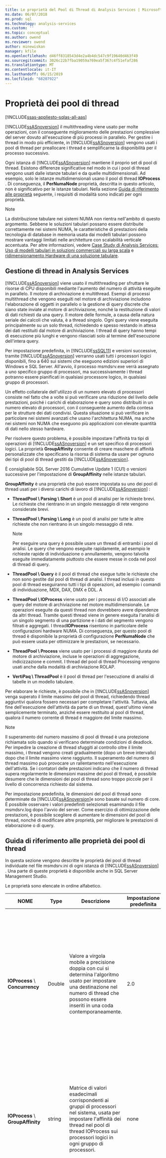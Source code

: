 ```yaml
---
title: Le proprietà del Pool di Thread di Analysis Services | Microsoft Docs
ms.date: 06/07/2018
ms.prod: sql
ms.technology: analysis-services
ms.custom: ''
ms.topic: conceptual
ms.author: owend
ms.reviewer: owend
author: minewiskan
manager: kfile
ms.openlocfilehash: d46ff8318543d4e2a4b4dc547c9f19640d463f49
ms.sourcegitcommit: 3026c22b7fba19059a769ea5f367c4f51efaf286
ms.translationtype: MT
ms.contentlocale: it-IT
ms.lasthandoff: 06/15/2019
ms.locfileid: "68207922"
---
```

# <a name="thread-pool-properties"></a>Proprietà dei pool di thread
[!INCLUDE[ssas-appliesto-sqlas-all-aas](../../includes/ssas-appliesto-sqlas-all-aas.md)]

  [!INCLUDE[ssASnoversion](../../includes/ssasnoversion-md.md)] il multithreading viene usato per molte operazioni, con il conseguente miglioramento delle prestazioni complessive del server dovuto all'esecuzione di più processi in parallelo. Per gestire i thread in modo più efficiente, in [!INCLUDE[ssASnoversion](../../includes/ssasnoversion-md.md)] vengono usati i pool di thread per preallocare i thread e semplificarne la disponibilità per il processo successivo.  
  
 Ogni istanza di [!INCLUDE[ssASnoversion](../../includes/ssasnoversion-md.md)] mantiene il proprio set di pool di thread. Esistono differenze significative nel modo in cui i pool di thread vengono usati dalle istanze tabulari e da quelle multidimensionali. Ad esempio, solo le istanze multidimensionali usano il pool di thread **IOProcess** . Di conseguenza, il **PerNumaNode** proprietà, descritta in questo articolo, non è significativo per le istanze tabulari. Nella sezione [Guida di riferimento alle proprietà](#bkmk_propref) seguente, i requisiti di modalità sono indicati per ogni proprietà.
  
> [!NOTE]  
>  La distribuzione tabulare nei sistemi NUMA non rientra nell'ambito di questo argomento. Sebbene le soluzioni tabulari possano essere distribuite correttamente nei sistemi NUMA, le caratteristiche di prestazioni della tecnologia di database in memoria usata dai modelli tabulari possono mostrare vantaggi limitati nelle architetture con scalabilità verticale accentuata. Per altre informazioni, vedere [Case Study di Analysis Services: Uso di modelli tabulari in soluzioni commerciali su larga scala](http://msdn.microsoft.com/library/dn751533.aspx) e [ridimensionamento Hardware di una soluzione tabulare](http://go.microsoft.com/fwlink/?LinkId=330359).  
  
##  <a name="bkmk_threadarch"></a> Gestione di thread in Analysis Services  
 [!INCLUDE[ssASnoversion](../../includes/ssasnoversion-md.md)] viene usato il multithreading per sfruttare le risorse di CPU disponibili mediante l'aumento del numero di attività eseguite in parallelo. Il motore di archiviazione è multithread. Esempi di processi multithread che vengono eseguiti nel motore di archiviazione includono l'elaborazione di oggetti in parallelo o la gestione di query discrete che siano state inviate al motore di archiviazione, nonché la restituzione di valori di dati richiesti da una query. Il motore delle formule, a causa della natura seriale dei calcoli che valuta, è a thread singolo. Ogni query viene eseguita principalmente su un solo thread, richiedendo e spesso restando in attesa dei dati restituiti dal motore di archiviazione. I thread di query hanno tempi di esecuzione più lunghi e vengono rilasciati solo al termine dell'esecuzione dell'intera query.  
  
 Per impostazione predefinita, in [!INCLUDE[ssSQL11](../../includes/sssql11-md.md)] e versioni successive, tramite [!INCLUDE[ssASnoversion](../../includes/ssasnoversion-md.md)] verranno usati tutti i processori logici disponibili, fino a 640 sui sistemi che eseguono edizioni superiori di Windows e SQL Server. All'avvio, il processo msmdsrv.exe verrà assegnato a uno specifico gruppo di processori, ma successivamente i thread potranno essere pianificati in qualsiasi processore logico, in qualsiasi gruppo di processori.  
  
 Un effetto collaterale dell'utilizzo di un numero elevato di processori consiste nel fatto che a volte si può verificare una riduzione del livello delle prestazioni, poiché i carichi di elaborazione e query sono distribuiti in un numero elevato di processori, con il conseguente aumento della contesa per le strutture dei dati condivisi. Questa situazione si può verificare in particolare nei sistemi avanzati che usano l'architettura NUMA, ma anche nei sistemi non NUMA che eseguono più applicazioni con elevate quantità di dati nello stesso hardware.  
  
 Per risolvere questo problema, è possibile impostare l'affinità tra tipi di operazioni di [!INCLUDE[ssASnoversion](../../includes/ssasnoversion-md.md)] e un set specifico di processori logici. La proprietà **GroupAffinity** consente di creare maschere di affinità personalizzate che specificano la risorsa di sistema da usare per ognuno dei tipi di pool di thread gestiti da [!INCLUDE[ssASnoversion](../../includes/ssasnoversion-md.md)].
 
È consigliabile SQL Server 2016 Cumulative Update 1 (CU1) o versioni successive per l'impostazione di **GroupAffinity** nelle istanze tabulari. 
  
 **GroupAffinity** è una proprietà che può essere impostata su uno dei pool di thread usati per i diversi carichi di lavoro di [!INCLUDE[ssASnoversion](../../includes/ssasnoversion-md.md)] :  
  
-   **ThreadPool \ Parsing \ Short**  è un pool di analisi per le richieste brevi. Le richieste che rientrano in un singolo messaggio di rete vengono considerate brevi. 
  
-   **ThreadPool \ Parsing \ Long**  è un pool di analisi per tutte le altre richieste che non rientrano in un singolo messaggio di rete. 
  
    > [!NOTE]  
    >  Per eseguire una query è possibile usare un thread di entrambi i pool di analisi. Le query che vengono eseguite rapidamente, ad esempio le richieste rapide di individuazione o annullamento, vengono talvolta eseguite immediatamente piuttosto che essere messe in coda nel pool di thread di query. 
  
-   **ThreadPool \ Query** è il pool di thread che esegue tutte le richieste che non sono gestite dal pool di thread di analisi. I thread inclusi in questo pool di thread eseguiranno tutti i tipi di operazioni, ad esempio i comandi di individuazione, MDX, DAX, DMX e DDL. A
  
-   **ThreadPool \ IOProcess** viene usato per i processi di I/O associati alle query del motore di archiviazione nel motore multidimensionale. Le operazioni eseguite da questi thread non dovrebbero avere dipendenze da altri thread. Tramite questi thread viene in genere eseguita l'analisi di un singolo segmento di una partizione e i dati del segmento vengono filtrati e aggregati. I thread**IOProcess** risentono in particolare delle configurazioni hardware NUMA. Di conseguenza, per questo pool di thread è disponibile la proprietà di configurazione **PerNumaNode** che può essere usata per ottimizzare le prestazioni, se necessario. 
  
-   **ThreadPool \ Process** viene usato per i processi di maggiore durata del motore di archiviazione, incluse le operazioni di aggregazione, indicizzazione e commit. I thread del pool di thread Processing vengono usati anche dalla modalità di archiviazione ROLAP.  

- **VertiPaq \ ThreadPool** è il pool di thread per l'esecuzione di analisi di tabelle in un modello tabulare.
  
 Per elaborare le richieste, è possibile che in [!INCLUDE[ssASnoversion](../../includes/ssasnoversion-md.md)] venga superato il limite massimo del pool di thread, richiedendo thread aggiuntivi qualora fossero necessari per completare l'attività. Tuttavia, alla fine dell'esecuzione dell'attività da parte di un thread, quest'ultimo viene semplicemente terminato, anziché essere restituito al pool di thread, qualora il numero corrente di thread è maggiore del limite massimo.  
  
> [!NOTE]  
>  Il superamento del numero massimo di pool di thread è una protezione richiamata solo quando si verificano determinate condizioni di deadlock. Per impedire la creazione di thread sfuggiti al controllo oltre il limite massimo, i thread vengono creati gradualmente (dopo un breve intervallo) dopo che il limite massimo viene raggiunto. Il superamento del numero di thread massimo può provocare un rallentamento nell'esecuzione dell'attività. Se i contatori delle prestazioni indicano che il numero di thread supera regolarmente le dimensioni massime del pool di thread, è possibile desumere che le dimensioni dei pool di thread sono troppo piccole per il livello di concorrenza richiesto dal sistema.  
  
 Per impostazione predefinita, le dimensioni del pool di thread sono determinate da [!INCLUDE[ssASnoversion](../../includes/ssasnoversion-md.md)]e sono basate sul numero di core. È possibile osservare i valori predefiniti selezionati esaminando il file msmdsrv.log dopo l'avvio del server. Come esercizio di ottimizzazione delle prestazioni, è possibile scegliere di aumentare le dimensioni del pool di thread, nonché di modificare altre proprietà, per migliorare le prestazioni di elaborazione o di query.  
  
##  <a name="bkmk_propref"></a> Guida di riferimento alle proprietà dei pool di thread  
 In questa sezione vengono descritte le proprietà dei pool di thread individuate nel file msmdsrv.ini di ogni istanza di [!INCLUDE[ssASnoversion](../../includes/ssasnoversion-md.md)] . Una parte di queste proprietà è disponibile anche in SQL Server Management Studio.  
  
 Le proprietà sono elencate in ordine alfabetico.  
  
|NOME|Type|Descrizione|Impostazione predefinita|Informazioni aggiuntive|  
|----------|----------|-----------------|-------------|--------------|  
|**IOProcess** \ **Concurrency**|Double|Valore a virgola mobile a precisione doppia con cui si determina l'algoritmo usato per impostare una destinazione nel numero di thread che possono essere inseriti in una coda contemporaneamente.|2.0|Proprietà avanzata che deve essere modificata solo sotto la supervisione del servizio di supporto tecnico [!INCLUDE[msCoName](../../includes/msconame-md.md)] .<br /><br /> La proprietà Concurrency viene usata per inizializzare i pool di thread che vengono implementati usando le porte di completamento I/O di Windows. Per altre informazioni, vedere [Porte di completamento I/O](http://msdn.microsoft.com/library/windows/desktop/aa365198\(v=vs.85\).aspx) .<br /><br /> Questa proprietà si applica solo ai modelli multidimensionali.|  
|**IOProcess** \ **GroupAffinity**|string|Matrice di valori esadecimali corrispondenti ai gruppi di processori nel sistema, usata per impostare l'affinità dei thread nel pool di thread IOProcess sui processori logici in ogni gruppo di processori.|none|È possibile usare questa proprietà per creare affinità personalizzate. La proprietà è vuota per impostazione predefinita.<br /><br /> Per altre informazioni, vedere [Impostare GroupAffinity per creare affinità fra thread e processori in un gruppo di processori](#bkmk_groupaffinity) .<br /><br /> Questa proprietà si applica solo ai modelli multidimensionali.|  
|**IOProcess** \ **MaxThreads**|int|Intero con segno a 32 bit che definisce il numero massimo di thread da includere nel pool di thread.|0|0 indica che le impostazioni predefinite vengono determinate dal server. Per impostazione predefinita, tramite il server questo valore viene impostato sul valore più elevato tra 64 e un valore pari a 10 volte il numero di processori logici. Ad esempio, in un sistema con 4 core con Hyper-Threading, il numero massimo di thread per il pool di thread è 80.<br /><br /> Se si imposta su un valore negativo, il valore in questione viene moltiplicato dal server per il numero di processori logici. Ad esempio, se è impostato su -10 in un server con 32 processori logici, il massimo è 320 thread.<br /><br /> Il valore massimo è soggetto ai processori disponibili per tutte le maschere di affinità personalizzate definite in precedenza. Ad esempio, se è già stata impostata l'affinità del pool di thread in modo da usare 8 dei 32 processori e ora si imposta MaxThreads su -10, il limite superiore per il pool di thread sarà 10 volte 8 o 80 thread.<br /><br /> I valori effettivi usati per questa proprietà dei pool di thread vengono scritti nel file di log msmdsrv al momento dell'avvio del servizio.<br /><br /> Ulteriori informazioni sull'ottimizzazione delle impostazioni del pool di thread sono disponibili nella pagina relativa alla [Guida operativa di Analysis Services](http://msdn.microsoft.com/library/hh226085.aspx).<br /><br /> Questa proprietà si applica solo ai modelli multidimensionali.|  
|**IOProcess** \ **MinThreads**|int|Intero con segno a 32 bit che definisce il numero minimo di thread da preallocare per il pool di thread.|0|0 indica che le impostazioni predefinite vengono determinate dal server. Per impostazione predefinita, il valore minimo è 1.<br /><br /> Se si imposta su un valore negativo, il valore in questione viene moltiplicato dal server per il numero di processori logici.<br /><br /> I valori effettivi usati per questa proprietà dei pool di thread vengono scritti nel file di log msmdsrv al momento dell'avvio del servizio.<br /><br /> Ulteriori informazioni sull'ottimizzazione delle impostazioni del pool di thread sono disponibili nella pagina relativa alla [Guida operativa di Analysis Services](http://msdn.microsoft.com/library/hh226085.aspx).<br /><br /> Questa proprietà si applica solo ai modelli multidimensionali.|  
|**IOProcess** \ **PerNumaNode**|int|Intero con segno a 32 bit che determina il numero dei pool di thread creati per il processo msmdsrv.|-1|I valori validi sono -1, 0, 1 e 2<br /><br /> -1 = Il server seleziona una diversa strategia per i pool di thread di I/O in base al numero di nodi NUMA. Nei sistemi con meno di 4 nodi NUMA, il comportamento del server è analogo a 0 (viene creato un solo pool di thread IOProcess per il sistema). Nei sistemi con 4 o più nodi, il comportamento è analogo a 1 (vengono creati pool di thread IOProcess per ogni nodo).<br /><br /> 0 = Disabilita i pool di thread per nodo NUMA in modo che sia presente solo un pool di thread IOProcess usato dal processo msmdsrv.exe.<br /><br /> 1 = Abilita un singolo pool di thread IOProcess per ogni nodo NUMA.<br /><br /> 2 = Un singolo pool di thread IOProcess per ogni processore logico. Per i thread di ogni pool di thread viene creata un'affinità al nodo NUMA del processore logico, con il processore ideale impostato sul processore logico.<br /><br /> Per altre informazioni, vedere [Impostare PerNumaNode per creare affinità fra i thread I/O e i processori in un nodo NUMA](#bkmk_pernumanode) .<br /><br /> Questa proprietà si applica solo ai modelli multidimensionali.|  
|**IOProcess** \ **PriorityRatio**|int|Intero con segno a 32 bit che può essere usato per assicurarsi che i thread con priorità più bassa vengano talvolta eseguiti anche quando una coda con priorità più alta non è vuota.|2|Proprietà avanzata che deve essere modificata solo sotto la supervisione del servizio di supporto tecnico [!INCLUDE[msCoName](../../includes/msconame-md.md)] .<br /><br /> Questa proprietà si applica solo ai modelli multidimensionali.|  
|**IOProcess** \ **StackSizeKB**|int|Intero con segno a 32 bit che può essere usato per modificare l'allocazione di memoria durante l'esecuzione dei thread.|0|Proprietà avanzata che deve essere modificata solo sotto la supervisione del servizio di supporto tecnico [!INCLUDE[msCoName](../../includes/msconame-md.md)] .<br /><br /> Questa proprietà si applica solo ai modelli multidimensionali.|  
|**Parsing**  \ **Long** \ **Concurrency**|Double|Valore a virgola mobile a precisione doppia con cui si determina l'algoritmo usato per impostare una destinazione nel numero di thread che possono essere inseriti in una coda contemporaneamente.|2.0|Proprietà avanzata che deve essere modificata solo sotto la supervisione del servizio di supporto tecnico [!INCLUDE[msCoName](../../includes/msconame-md.md)] .<br /><br /> La proprietà Concurrency viene usata per inizializzare i pool di thread che vengono implementati usando le porte di completamento I/O di Windows. Per altre informazioni, vedere [Porte di completamento I/O](http://msdn.microsoft.com/library/windows/desktop/aa365198\(v=vs.85\).aspx) .|  
|**Parsing**  \ **Long** \ **GroupAffinity**|string|Matrice di valori esadecimali corrispondenti ai gruppi di processori nel sistema, usata per impostare l'affinità dei thread di analisi sui processori logici in ogni gruppo di processori.|none|È possibile usare questa proprietà per creare affinità personalizzate. La proprietà è vuota per impostazione predefinita.<br /><br /> Per altre informazioni, vedere [Impostare GroupAffinity per creare affinità fra thread e processori in un gruppo di processori](#bkmk_groupaffinity) .|  
|**Parsing**  \ **Long** \ **NumThreads**|int|Proprietà a valore integer a 32 bit con segno che definisce il numero di thread che è possibile creare per comandi lunghi.|0|0 indica che le impostazioni predefinite vengono determinate dal server. Il comportamento predefinito consiste nell'impostare **NumThreads** su un valore assoluto o su 2 volte il numero di processori logici, a seconda del valore maggiore.<br /><br /> Se si imposta su un valore negativo, il valore in questione viene moltiplicato dal server per il numero di processori logici. Ad esempio, se è impostato su -10 in un server con 32 processori logici, il massimo è 320 thread.<br /><br /> Il valore massimo è soggetto ai processori disponibili per tutte le maschere di affinità personalizzate definite in precedenza. Ad esempio, se è già stata impostata l'affinità del pool di thread in modo da usare 8 dei 32 processori e ora si imposta NumThreads su -10, il limite superiore per il pool di thread sarà 10 volte 8 o 80 thread.<br /><br /> I valori effettivi usati per questa proprietà dei pool di thread vengono scritti nel file di log msmdsrv al momento dell'avvio del servizio.|  
|**Parsing**  \ **Long** \ **PriorityRatio**|int|Intero con segno a 32 bit che può essere usato per assicurarsi che i thread con priorità più bassa vengano talvolta eseguiti anche quando una coda con priorità più alta non è vuota.|0|Proprietà avanzata che deve essere modificata solo sotto la supervisione del servizio di supporto tecnico [!INCLUDE[msCoName](../../includes/msconame-md.md)] .|  
|**Parsing**  \ **Long** \ **StackSizeKB**|int|Intero con segno a 32 bit che può essere usato per modificare l'allocazione di memoria durante l'esecuzione dei thread.|0|Proprietà avanzata che deve essere modificata solo sotto la supervisione del servizio di supporto tecnico [!INCLUDE[msCoName](../../includes/msconame-md.md)] .|  
|**Parsing**  \ **Short** \ **Concurrency**|Double|Valore a virgola mobile a precisione doppia con cui si determina l'algoritmo usato per impostare una destinazione nel numero di thread che possono essere inseriti in una coda contemporaneamente.|2.0|Proprietà avanzata che deve essere modificata solo sotto la supervisione del servizio di supporto tecnico [!INCLUDE[msCoName](../../includes/msconame-md.md)] .<br /><br /> La proprietà Concurrency viene usata per inizializzare i pool di thread che vengono implementati usando le porte di completamento I/O di Windows. Per altre informazioni, vedere [Porte di completamento I/O](http://msdn.microsoft.com/library/windows/desktop/aa365198\(v=vs.85\).aspx) .|  
|**Parsing**  \ **Short** \ **GroupAffinity**|string|Matrice di valori esadecimali corrispondenti ai gruppi di processori nel sistema, usata per impostare l'affinità dei thread di analisi sui processori logici in ogni gruppo di processori.|none|È possibile usare questa proprietà per creare affinità personalizzate. La proprietà è vuota per impostazione predefinita.<br /><br /> Per altre informazioni, vedere [Impostare GroupAffinity per creare affinità fra thread e processori in un gruppo di processori](#bkmk_groupaffinity) .|  
|**Parsing**  \ **Short** \ **NumThreads**|int|Proprietà integer a 32 bit con segno che definisce il numero di thread che è possibile creare per comandi brevi.|0|0 indica che le impostazioni predefinite vengono determinate dal server. Il comportamento predefinito consiste nell'impostare **NumThreads** su un valore assoluto o su 2 volte il numero di processori logici, a seconda del valore maggiore.<br /><br /> Se si imposta su un valore negativo, il valore in questione viene moltiplicato dal server per il numero di processori logici. Ad esempio, se è impostato su -10 in un server con 32 processori logici, il massimo è 320 thread.<br /><br /> Il valore massimo è soggetto ai processori disponibili per tutte le maschere di affinità personalizzate definite in precedenza. Ad esempio, se è già stata impostata l'affinità del pool di thread in modo da usare 8 dei 32 processori e ora si imposta NumThreads su -10, il limite superiore per il pool di thread sarà 10 volte 8 o 80 thread.<br /><br /> I valori effettivi usati per questa proprietà dei pool di thread vengono scritti nel file di log msmdsrv al momento dell'avvio del servizio.|  
|**Parsing**  \ **Short** \ **PriorityRatio**|int|Intero con segno a 32 bit che può essere usato per assicurarsi che i thread con priorità più bassa vengano talvolta eseguiti anche quando una coda con priorità più alta non è vuota.|0|Proprietà avanzata che deve essere modificata solo sotto la supervisione del servizio di supporto tecnico [!INCLUDE[msCoName](../../includes/msconame-md.md)] .|  
|**Parsing**  \ **Short** \ **StackSizeKB**|int|Intero con segno a 32 bit che può essere usato per modificare l'allocazione di memoria durante l'esecuzione dei thread.|64 * numero di processori logici|Proprietà avanzata che deve essere modificata solo sotto la supervisione del servizio di supporto tecnico [!INCLUDE[msCoName](../../includes/msconame-md.md)] .|  
|**Process** \ **Concurrency**|Double|Valore a virgola mobile a precisione doppia con cui si determina l'algoritmo usato per impostare una destinazione nel numero di thread che possono essere inseriti in una coda contemporaneamente.|2.0|Proprietà avanzata che deve essere modificata solo sotto la supervisione del servizio di supporto tecnico [!INCLUDE[msCoName](../../includes/msconame-md.md)] .<br /><br /> La proprietà Concurrency viene usata per inizializzare i pool di thread che vengono implementati usando le porte di completamento I/O di Windows. Per altre informazioni, vedere [Porte di completamento I/O](http://msdn.microsoft.com/library/windows/desktop/aa365198\(v=vs.85\).aspx) .|  
|**Process** \ **GroupAffinity**|string|Matrice di valori esadecimali corrispondenti ai gruppi di processori nel sistema, usata per impostare l'affinità dei thread di elaborazione sui processori logici in ogni gruppo di processori.|none|È possibile usare questa proprietà per creare affinità personalizzate. La proprietà è vuota per impostazione predefinita.<br /><br /> Per altre informazioni, vedere [Impostare GroupAffinity per creare affinità fra thread e processori in un gruppo di processori](#bkmk_groupaffinity) .|  
|**Process** \ **MaxThreads**|int|Intero con segno a 32 bit che definisce il numero massimo di thread da includere nel pool di thread.|0|0 indica che le impostazioni predefinite vengono determinate dal server. Per impostazione predefinita, tramite il server questo valore viene impostato sul valore più elevato tra un valore assoluto pari a 64 e il numero di processori logici. Ad esempio, in un sistema con 64 core con Hyper-Threading abilitato (che determina 128 processori logici), il numero massimo di thread per il pool di thread è 128.<br /><br /> Se si imposta su un valore negativo, il valore in questione viene moltiplicato dal server per il numero di processori logici. Ad esempio, se è impostato su -10 in un server con 32 processori logici, il massimo è 320 thread.<br /><br /> Il valore massimo è soggetto ai processori disponibili per tutte le maschere di affinità personalizzate definite in precedenza. Ad esempio, se è già stata impostata l'affinità del pool di thread in modo da usare 8 dei 32 processori e ora si imposta MaxThreads su -10, il limite superiore per il pool di thread sarà 10 volte 8 o 80 thread.<br /><br /> I valori effettivi usati per questa proprietà dei pool di thread vengono scritti nel file di log msmdsrv al momento dell'avvio del servizio.<br /><br /> Ulteriori informazioni sull'ottimizzazione delle impostazioni del pool di thread sono disponibili nella pagina relativa alla [Guida operativa di Analysis Services](http://msdn.microsoft.com/library/hh226085.aspx).|  
|**Process** \ **MinThreads**|int|Intero con segno a 32 bit che definisce il numero minimo di thread da preallocare per il pool di thread.|0|0 indica che le impostazioni predefinite vengono determinate dal server. Per impostazione predefinita, il valore minimo è 1.<br /><br /> Se si imposta su un valore negativo, il valore in questione viene moltiplicato dal server per il numero di processori logici.<br /><br /> I valori effettivi usati per questa proprietà dei pool di thread vengono scritti nel file di log msmdsrv al momento dell'avvio del servizio.<br /><br /> Ulteriori informazioni sull'ottimizzazione delle impostazioni del pool di thread sono disponibili nella pagina relativa alla [Guida operativa di Analysis Services](http://msdn.microsoft.com/library/hh226085.aspx).|  
|**Process** \ **PriorityRatio**|int|Intero con segno a 32 bit che può essere usato per assicurarsi che i thread con priorità più bassa vengano talvolta eseguiti anche quando una coda con priorità più alta non è vuota.|2|Proprietà avanzata che deve essere modificata solo sotto la supervisione del servizio di supporto tecnico [!INCLUDE[msCoName](../../includes/msconame-md.md)] .|  
|**Process** \ **StackSizeKB**|int|Intero con segno a 32 bit che può essere usato per modificare l'allocazione di memoria durante l'esecuzione dei thread.|0|Proprietà avanzata che deve essere modificata solo sotto la supervisione del servizio di supporto tecnico [!INCLUDE[msCoName](../../includes/msconame-md.md)] .|  
|**Query**  \ **Concurrency**|double|Valore a virgola mobile a precisione doppia con cui si determina l'algoritmo usato per impostare una destinazione nel numero di thread che possono essere inseriti in una coda contemporaneamente.|2.0|Proprietà avanzata che deve essere modificata solo sotto la supervisione del servizio di supporto tecnico [!INCLUDE[msCoName](../../includes/msconame-md.md)] .<br /><br /> La proprietà Concurrency viene usata per inizializzare i pool di thread che vengono implementati usando le porte di completamento I/O di Windows. Per altre informazioni, vedere [Porte di completamento I/O](http://msdn.microsoft.com/library/windows/desktop/aa365198\(v=vs.85\).aspx) .|  
|**Query** \ **GroupAffinity**|string|Matrice di valori esadecimali corrispondenti ai gruppi di processori nel sistema, usata per impostare l'affinità dei thread di elaborazione sui processori logici in ogni gruppo di processori.|none|È possibile usare questa proprietà per creare affinità personalizzate. La proprietà è vuota per impostazione predefinita.<br /><br /> Per altre informazioni, vedere [Impostare GroupAffinity per creare affinità fra thread e processori in un gruppo di processori](#bkmk_groupaffinity) .|  
|**Query**  \ **MaxThreads**|int|Intero con segno a 32 bit che definisce il numero massimo di thread da includere nel pool di thread.|0|0 indica che le impostazioni predefinite vengono determinate dal server. Per impostazione predefinita, tramite il server questo valore viene impostato sul valore più elevato tra un valore assoluto pari a 10 e 2 volte il numero di processori logici. Ad esempio, in un sistema con 4 core con Hyper-Threading, il numero massimo di thread è 16.<br /><br /> Se si imposta su un valore negativo, il valore in questione viene moltiplicato dal server per il numero di processori logici. Ad esempio, se è impostato su -10 in un server con 32 processori logici, il massimo è 320 thread.<br /><br /> Il valore massimo è soggetto ai processori disponibili per tutte le maschere di affinità personalizzate definite in precedenza. Ad esempio, se è già stata impostata l'affinità del pool di thread in modo da usare 8 dei 32 processori e ora si imposta MaxThreads su -10, il limite superiore per il pool di thread sarà 10 volte 8 o 80 thread.<br /><br /> I valori effettivi usati per questa proprietà dei pool di thread vengono scritti nel file di log msmdsrv al momento dell'avvio del servizio.<br /><br /> Ulteriori informazioni sull'ottimizzazione delle impostazioni del pool di thread sono disponibili nella pagina relativa alla [Guida operativa di Analysis Services](http://msdn.microsoft.com/library/hh226085.aspx).|  
|**Query** \ **MinThreads**|int|Intero con segno a 32 bit che definisce il numero minimo di thread da preallocare per il pool di thread.|0|0 indica che le impostazioni predefinite vengono determinate dal server. Per impostazione predefinita, il valore minimo è 1.<br /><br /> Se si imposta su un valore negativo, il valore in questione viene moltiplicato dal server per il numero di processori logici.<br /><br /> I valori effettivi usati per questa proprietà dei pool di thread vengono scritti nel file di log msmdsrv al momento dell'avvio del servizio.<br /><br /> Ulteriori informazioni sull'ottimizzazione delle impostazioni del pool di thread sono disponibili nella pagina relativa alla [Guida operativa di Analysis Services](http://msdn.microsoft.com/library/hh226085.aspx).|  
|**Query** \ **PriorityRatio**|int|Intero con segno a 32 bit che può essere usato per assicurarsi che i thread con priorità più bassa vengano talvolta eseguiti anche quando una coda con priorità più alta non è vuota.|2|Proprietà avanzata che deve essere modificata solo sotto la supervisione del servizio di supporto tecnico [!INCLUDE[msCoName](../../includes/msconame-md.md)] .|  
|**Query**  \ **StackSizeKB**|int|Intero con segno a 32 bit che può essere usato per modificare l'allocazione di memoria durante l'esecuzione dei thread.|0|Proprietà avanzata che deve essere modificata solo sotto la supervisione del servizio di supporto tecnico [!INCLUDE[msCoName](../../includes/msconame-md.md)] .|  
|**VertiPaq** \ **CPUs**|int|Intero con segno a 32 bit che definisce il numero massimo di processori da usare per le query tabulari.|0|0 indica che le impostazioni predefinite vengono determinate dal server. Per impostazione predefinita, tramite il server questo valore viene impostato sul valore più elevato tra un valore assoluto pari a 10 e 2 volte il numero di processori logici. Ad esempio, in un sistema con 4 core con Hyper-Threading, il numero massimo di thread è 16.<br /><br /> Se si imposta su un valore negativo, il valore in questione viene moltiplicato dal server per il numero di processori logici. Ad esempio, se è impostato su -10 in un server con 32 processori logici, il massimo è 320 thread.<br /><br /> Il valore massimo è soggetto ai processori disponibili per tutte le maschere di affinità personalizzate definite in precedenza. Ad esempio, se è già stata impostata l'affinità del pool di thread in modo da usare 8 dei 32 processori e ora si imposta MaxThreads su -10, il limite superiore per il pool di thread sarà 10 volte 8 o 80 thread.<br /><br /> I valori effettivi usati per questa proprietà dei pool di thread vengono scritti nel file di log msmdsrv al momento dell'avvio del servizio.|  
  |**VertiPaq** \ **GroupAffinity**|string|Matrice di valori esadecimali corrispondenti ai gruppi di processori nel sistema, usata per impostare l'affinità dei thread di elaborazione sui processori logici in ogni gruppo di processori.|none|È possibile usare questa proprietà per creare affinità personalizzate. La proprietà è vuota per impostazione predefinita.<br /><br /> Per altre informazioni, vedere [Impostare GroupAffinity per creare affinità fra thread e processori in un gruppo di processori](#bkmk_groupaffinity) . Si applica solo ai modelli tabulari.| 
    
##  <a name="bkmk_groupaffinity"></a> Impostazione di GroupAffinity per la creazione di affinità tra thread e processori in un gruppo di processori  
 **GroupAffinity** viene fornita per scopi di ottimizzazione avanzati. È possibile usare la proprietà **GroupAffinity** per impostare l'affinità tra i pool di thread di [!INCLUDE[ssASnoversion](../../includes/ssasnoversion-md.md)] e processori specifici; tuttavia, per la maggior parte delle installazioni, da parte di [!INCLUDE[ssASnoversion](../../includes/ssasnoversion-md.md)] viene eseguita la soluzione migliore laddove è possibile usare tutti i processori logici disponibili. Pertanto, l'affinità di gruppo non viene specificata per impostazione predefinita.  
  
 Se il test delle prestazioni indica la necessità di eseguire l'ottimizzazione della CPU, può essere consigliabile adottare un approccio di livello superiore, ad esempio usando Gestione risorse di Windows Server per impostare l'affinità tra i processori logici e un processo server. Questo tipo di approccio può risultare più semplice da implementare e gestire rispetto alla definizione di affinità personalizzate per i singoli pool di thread.  
  
 Se tale approccio risulta insufficiente, è possibile ottenere una maggiore precisione tramite la definizione di affinità personalizzate per i pool di thread. È più probabile che la personalizzazione delle impostazioni di affinità sia consigliata su sistemi multicore di grandi dimensioni (sia NUMA che non NUMA) in cui si verifichi una riduzione del livello delle prestazioni a causa della distribuzione dei pool di thread su un insieme troppo ampio di processori. Sebbene sia possibile impostare **GroupAffinity** su sistemi con meno di 64 processori logici, il vantaggio è irrilevante e può persino influire negativamente sulle prestazioni.  
  
> [!NOTE]  
>  **GroupAffinity** è vincolata da edizioni che limitano il numero di core usati da [!INCLUDE[ssASnoversion](../../includes/ssasnoversion-md.md)]. All'avvio, [!INCLUDE[ssASnoversion](../../includes/ssasnoversion-md.md)] usa le informazioni sull'edizione e le proprietà **GroupAffinity** per calcolare le maschere di affinità per ognuno dei pool di thread gestiti da [!INCLUDE[ssASnoversion](../../includes/ssasnoversion-md.md)]. Nell'edizione standard è possibile usare al massimo 24 core. Se si installa [!INCLUDE[ssASnoversion](../../includes/ssasnoversion-md.md)] Standard Edition in un sistema multicore di grandi dimensioni con più di 24 core, ne verranno usati solo 24 in [!INCLUDE[ssASnoversion](../../includes/ssasnoversion-md.md)] . Per altre informazioni sui limiti massimi del processore, vedere i limiti di scalabilità tra prodotti in [Funzionalità supportate dalle edizioni di SQL Server](https://msdn.microsoft.com/library/cc645993.aspx).  
  
### <a name="syntax"></a>Sintassi  
 Il valore è esadecimale per ogni gruppo di processori; tale valore esadecimale rappresenta i processori logici che [!INCLUDE[ssASnoversion](../../includes/ssasnoversion-md.md)] tenta di usare per primi durante l'allocazione dei thread per un determinato pool di thread.  
  
 **Maschera di bit per i processori logici**  
  
 Ogni gruppo di processori può contenere al massimo 64 processori logici. La maschera di bit è pari a 1 (o 0) per ogni processore logico nel gruppo che viene usato (o non viene usato) da un pool di thread. Dopo avere calcolato la maschera di bit, occorre calcolare il valore esadecimale da usare per **GroupAffinity**.  
  
 **Gruppi con più processori**  
  
 I gruppi di processori vengono determinati all'avvio del sistema. **GroupAffinity** accetta valori esadecimali per ogni gruppo di processori in un elenco delimitato da virgole. Se sono presenti più gruppi di processori (fino a 10 nei sistemi di fascia superiore) è possibile ignorare i singoli gruppi specificando il valore 0x0. Ad esempio, in un sistema con quattro gruppi di processori (0, 1, 2, 3), si potrebbero escludere i gruppi 0 e 2 specificando 0x0 come primo e terzo valore.  
  
 `<GroupAffinity>0x0, 0xFF, 0x0, 0xFF</GroupAffinity>`  
  
### <a name="steps-for-computing-the-processor-affinity-mask"></a>Passaggi per il calcolo della maschera di affinità per i processori  
 È possibile impostare **GroupAffinity** nel file msmdsrv.ini o nelle pagine delle proprietà del server in SQL Server Management Studio.  
  
1.  **Determinare il numero di processori e i gruppi di processori**  
  
     È possibile scaricare l' [utilità Coreinfo da Windows Sysinternals](http://technet.microsoft.com/sysinternals/cc835722.aspx).  
  
     Eseguire **coreinfo** per ottenere tali informazioni dalla sezione relativa al mapping tra processori logici e gruppi. Per ogni processore logico viene generata una riga separata.  
  
2.  Sequenza dei processori, da destra a sinistra: `7654 3210`  
  
     Nell'esempio vengono mostrati solo 8 processori (da 0 a 7), ma in ogni gruppo di processori vi possono essere fino a 64 processori logici, mentre nei sistemi server Windows più avanzati può essere presente un massimo di 10 gruppi di processori.  
  
3.  **Calcolare la maschera di bit per i gruppi di processori da usare**  
  
     `7654 3210`  
  
     Sostituire il numero con 0 o 1, a seconda che si desideri escludere o includere il processore logico. In un sistema con otto processori in cui si desideri usare i processori 7, 6, 5, 4 e 1 per Analysis Services, il calcolo potrebbe essere simile al seguente:  
  
     `1111 0010`  
  
4.  **Convertire il numero binario in un valore esadecimale**  
  
     Usando una calcolatrice o uno strumento di conversione, convertire il numero binario nell'equivalente esadecimale. In questo esempio, `1111 0010` viene convertito in `0xF2`.  
  
5.  **Immettere il valore esadecimale nella proprietà GroupAffinity**  
  
     Nel file msmdsrv.ini o nella pagina delle proprietà del server in Management Studio impostare **GroupAffinity** sul valore calcolato nel passaggio 4.  
  
> [!IMPORTANT]  
>  L'impostazione di **GroupAffinity** è un'attività manuale che include più passaggi. Quando si calcola **GroupAffinity**, verificare i calcoli con attenzione. Sebbene in [!INCLUDE[ssASnoversion](../../includes/ssasnoversion-md.md)] venga restituito un errore se l'intera maschera non è valida, se viene usata una combinazione di impostazioni valide e non valide, la proprietà verrà ignorata in [!INCLUDE[ssASnoversion](../../includes/ssasnoversion-md.md)] . Se ad esempio la maschera di bit include valori aggiuntivi, in [!INCLUDE[ssASnoversion](../../includes/ssasnoversion-md.md)] l'impostazione verrà ignorata, usando tutti i processori nel sistema. Non vengono visualizzati errori o avvisi quando si esegue questa azione, tuttavia è possibile controllare il file msmdsrv.log per informazioni sull'effettiva modalità di impostazione delle affinità.  
  
##  <a name="bkmk_pernumanode"></a> Impostazione di PerNumaNode per la creazione di affinità tra thread di I/O e processori in un nodo NUMA  
 Per le istanze multidimensionali di Analysis Services, è possibile impostare **PerNumaNode** nel pool di thread **IOProcess** per ottimizzare ulteriormente la pianificazione e l'esecuzione dei thread. Mentre **GroupAffinity** identifica semplicemente il set di processori logici da usare per un pool di thread specificato, **PerNumaNode** consente di specificare se devono essere creati più pool di thread; è quindi possibile impostare l'affinità tra tali pool di thread e determinati subset dei processori logici consentiti.  
  
> [!NOTE]  
>  In Windows Server 2012 usare Gestione attività per visualizzare il numero di nodi NUMA nel computer. Nella scheda Prestazioni di Gestione attività selezionare **CPU** , quindi fare clic con il pulsante destro del mouse sull'area del grafico per visualizzare i nodi NUMA. In alternativa, [scaricare l'](http://technet.microsoft.com/sysinternals/cc835722.aspx) utilità Coreinfo da Windows Sysinternals ed eseguire `coreinfo -n` per restituire i nodi NUMA e i processori logici in ogni nodo.  
  
 I valori validi per **PerNumaNode** sono -1, 0, 1, 2, come descritto nella sezione [Guida di riferimento alle proprietà dei pool di thread](#bkmk_propref) in questo argomento.  
  
### <a name="default-recommended"></a>Impostazione predefinita (consigliato)  
 Nei sistemi in cui sono presenti nodi NUMA, è consigliabile usare l'impostazione predefinita PerNumaNode=-1, che consente a [!INCLUDE[ssASnoversion](../../includes/ssasnoversion-md.md)] di regolare il numero di pool di thread e la relativa affinità dei thread in base al numero dei nodi. Se il sistema dispone di meno di 4 nodi, tramite [!INCLUDE[ssASnoversion](../../includes/ssasnoversion-md.md)] vengono implementati i comportamenti descritti da **PerNumaNode**=0, mentre **PerNumaNode**=1 viene usato in sistemi con almeno 4 nodi.  
  
### <a name="choosing-a-value"></a>Scelta di un valore  
 È inoltre possibile sostituire l'impostazione predefinita per usare un altro valore valido.  
  
 **Impostazione PerNumaNode=0**  
  
 I nodi NUMA vengono ignorati. Sarà disponibile un solo pool di thread IOProcess e verrà creata un'affinità tra tutti i thread di questo pool di thread e tutti i processori logici. Per impostazione predefinita (dove PerNumaNode=-1), si tratta dell'impostazione operativa se il computer dispone di meno di 4 nodi NUMA.  
  
 ![NUMA, processore e thread del pool di corrispondenza](../../analysis-services/server-properties/media/ssas-threadpool-numaex0.PNG "Numa, processore e thread del pool di corrispondenza")  
  
 **Impostazione PerNumaNode=1**  
  
 I pool di thread IOProcess vengono creati per ogni nodo NUMA. L'utilizzo di pool di thread distinti migliora l'accesso coordinato alle risorse locali, ad esempio alla cache locale su un nodo NUMA.  
  
 ![NUMA, processore e thread del pool di corrispondenza](../../analysis-services/server-properties/media/ssas-threadpool-numaex1.PNG "Numa, processore e thread del pool di corrispondenza")  
  
 **Impostazione PerNumaNode=2**  
  
 Questa impostazione è destinata a sistemi di fascia molto alta nei quali viene eseguita un'elevata quantità di carichi di lavoro di [!INCLUDE[ssASnoversion](../../includes/ssasnoversion-md.md)] . Questa proprietà imposta l'affinità del pool di thread IOProcess al livello di massima granularità, consentendo di creare pool di thread distinti e di impostarne l'affinità al livello del processore logico.  
  
 Nell'esempio seguente, in un sistema con 4 nodi NUMA e 32 processori logici l'impostazione di **PerNumaNode** su 2 produrrebbe 32 pool di thread IOProcess. Per i primi 8 pool di thread verrebbe creata un'affinità tra i thread e tutti i processori logici presenti nel nodo NUMA 0, ma con il processore ideale impostato su 0, 1, 2, fino a 7. Per i successivi 8 pool di thread verrebbe creata un'affinità con tutti i processori logici presenti nel nodo NUMA 1, con il processore ideale impostato su 8, 9, 10, fino a 15, e così via.  
  
 ![NUMA, processore e thread del pool di corrispondenza](../../analysis-services/server-properties/media/ssas-threadpool-numaex2.PNG "Numa, processore e thread del pool di corrispondenza")  
  
 A questo livello di affinità, l'utilità di pianificazione tenta sempre di usare per primo il processore logico ideale all'interno del nodo NUMA preferito. Se il processore logico non è disponibile, l'utilità di pianificazione sceglie un altro processore all'interno dello stesso nodo o, se non sono disponibili altri thread, all'interno dello stesso gruppo di processori. Per altre informazioni ed esempi, vedere [Impostazioni di configurazione di Analysis Services 2012 (blog di Wordpress)](http://go.microsoft.com/fwlink/?LinkId=330387).  
  
###  <a name="bkmk_workdistrib"></a> Distribuzione del lavoro tra thread IOProcess  
 Quando si valuta se impostare la proprietà **PerNumaNode** , può essere utile conoscere come vengono utilizzati i thread **IOProcess** per prendere decisioni più pertinenti.  
  
 Si tenga presente che **IOProcess** viene usato per i processi di I/O associati alle query del motore di archiviazione nel motore multidimensionale.  
  
 Quando un segmento viene analizzato, tramite il motore viene identificata la partizione a cui appartiene il segmento e viene effettuato il tentativo di accodare il processo del segmento al pool di thread usato dalla partizione. In generale, le attività di tutti i segmenti che appartengono a una partizione verranno accodate allo stesso pool di thread. Nei sistemi NUMA, questo comportamento è particolarmente vantaggioso perché per tutte le analisi di una partizione verrà usata la memoria della cache del file system allocata in locale al nodo NUMA in questione.  
  
 Negli scenari seguenti vengono suggerite modifiche che talvolta possono migliorare le prestazioni delle query nei sistemi NUMA:  
  
-   Per gruppi di misure con poche partizioni, ad esempio con una soltanto, aumentare il numero di partizioni. L'utilizzo di una sola partizione causerà l'accodamento continuo di attività in un pool di thread (pool di thread 0) da parte del motore. Se si aggiungono più partizioni, tramite il motore sarà possibile usare pool di thread aggiuntivi.  
  
     In alternativa, se non è possibile creare partizioni aggiuntive, provare a impostare **PerNumaNode**=0 come modo per aumentare il numero di thread disponibili al pool di thread 0.  
  
-   Per i database in cui le analisi dei segmenti sono distribuite in modo uniforme tra più partizioni, impostando **PerNumaNode** su 1 o 2 è possibile migliorare le prestazioni di query dal momento che viene aumentato il numero complessivo di pool di thread **IOProcess** usati dal sistema.  
  
-   Per soluzioni con più partizioni, ma con una sola analisi eccessiva, provare a impostare **PerNumaNode**=0 per verificare un eventuale miglioramento delle prestazioni.  
  
 Sebbene sia nelle analisi delle dimensioni sia in quelle delle partizioni venga usato il pool di thread **IOProcess** , solo nelle analisi delle dimensioni viene usato il pool di thread 0. Ciò può generare un carico leggermente irregolare nel pool di thread in questione, ma lo sbilanciamento dovrebbe essere temporaneo, in quanto le analisi delle dimensioni tendono a essere molto veloci e rare.  
  
> [!NOTE]  
>  Quando si modifica una proprietà del server, si tenga presente che l'opzione di configurazione viene applicata a tutti i database in esecuzione nell'istanza corrente. Scegliere le impostazioni usate nei database più importanti o nel maggior numero di database. Non è possibile impostare l'affinità processori a livello di database, né è possibile impostare l'affinità tra singole partizioni e processori specifici.  
  
 Per altre informazioni sull'architettura del processo, vedere la sezione 2.2 nella [Guida alle prestazioni di SQL Server Analysis Services](http://www.microsoft.com/download/details.aspx?id=17303).  
  
##  <a name="bkmk_related"></a> Proprietà dipendenti o correlate  
 Come illustrato nella sezione 2.4 della [Guida operativa di Analysis Services](http://msdn.microsoft.com/library/hh226085.aspx), se si aumenta il pool di thread di elaborazione è necessario assicurarsi che i valori impostati per le impostazioni **CoordinatorExecutionMode** e per **CoordinatorQueryMaxThreads** consentano di usare completamente le dimensioni del pool di thread aumentato.  
  
 In Analysis Services viene usato un thread coordinatore, che raccoglie i dati necessari per completare le richieste di query o di elaborazione. Inizialmente, il coordinatore mette in coda un singolo processo per ogni partizione che deve essere toccata. Ognuno di questi processi continua quindi a mettere in coda altri processi, in base al numero complessivo di segmenti che devono essere analizzati nella partizione.  
  
 Il valore predefinito per **CoordinatorExecutionMode** è -4, vale a dire un limite di 4 processi in parallelo per core, vincolando in questo modo il numero totale di processi coordinatore che possono essere eseguiti in parallelo da una richiesta di sottocubo nel motore di archiviazione.  
  
 Il valore predefinito per **CoordinatorQueryMaxThreads** è 16, che limita il numero di processi del segmento eseguibili in parallelo per ogni partizione.  
  
##  <a name="bkmk_currentsettings"></a> Determinazione delle impostazioni correnti dei pool di thread  
 A ogni avvio del servizio, tramite [!INCLUDE[ssASnoversion](../../includes/ssasnoversion-md.md)] vengono restituite nel file msmdsrv.log le impostazioni del pool di thread corrente, inclusi i thread minimi e massimi, la maschera di affinità dei processori e la concorrenza.  
  
 L'esempio seguente è un estratto del file di log, che mostra le impostazioni predefinite per il pool di thread di query (MinThread=0, MaxThread=0, Concurrency=2) in un sistema con 4 core con Hyper-Threading abilitato. La maschera di affinità è 0xFF, valore che indica 8 processori logici. Si noti che gli zeri iniziali vengono aggiunti all'inizio della maschera. Gli zeri iniziali possono essere ignorati.  
  
 `"10/28/2013 9:20:52 AM) Message: The Query thread pool now has 1 minimum threads, 16 maximum threads, and a concurrency of 16.  Its thread pool affinity mask is 0x00000000000000ff. (Source: \\?\C:\Program Files\Microsoft SQL Server\MSAS11.MSSQLSERVER\OLAP\Log\msmdsrv.log, Type: 1, Category: 289, Event ID: 0x4121000A)"`  
  
 Tenere presente che l'algoritmo per impostare **MinThread** e **MaxThread** incorpora la configurazione di sistema, in particolare il numero di processori. Post di blog seguente offre approfondimenti sul modo in cui i valori vengono calcolati: [Impostazioni di analisi configurazione Services 2012 (Blog di Wordpress)](http://go.microsoft.com/fwlink/?LinkId=330387). Si noti che queste impostazioni e questi comportamenti sono soggetti a modifica nelle versioni future.  
  
 Nell'elenco seguente vengono illustrati esempi di altre impostazioni di maschere di affinità, per diverse combinazioni di processori:  
  
-   Affinità per processori a 3-2-1-0 in un sistema con 8 core produce la maschera di bit: 00001111 e un valore esadecimale: 0xF  
  
-   Affinità per processori a 6-5-7-4 su un sistema con 8 core produce la maschera di bit: 11110000 e un valore esadecimale: 0xF0  
  
-   Affinità per processori 5-4-3-2 in un sistema con 8 core produce la maschera di bit: 00111100 e un valore esadecimale: 0x3C  
  
-   Affinità per processori 7-6-1-0 in un sistema con 8 core produce la maschera di bit: 11000011 e un valore esadecimale: 0xC3  
  
 Tenere presente che nei sistemi con più gruppi di processori viene generata una maschera di affinità separata per ogni gruppo, in un elenco delimitato da virgole.  
  
##  <a name="bkmk_msmdrsrvini"></a> Informazioni su MSMDSRV.INI  
 Il file msmdsrv.ini contiene le impostazioni di configurazione per un'istanza di [!INCLUDE[ssASnoversion](../../includes/ssasnoversion-md.md)] , che influisce su tutti i database in esecuzione in tale istanza. Non è possibile usare le proprietà di configurazione del server per ottimizzare le prestazioni di un solo database escludendo tutti gli altri. È tuttavia possibile installare più istanze di [!INCLUDE[ssASnoversion](../../includes/ssasnoversion-md.md)] e configurare ogni istanza per l'utilizzo di proprietà utili per i database che condividono caratteristiche o carichi di lavoro simili.  
  
 Tutte le proprietà di configurazione del server sono incluse nel file msmdsrv.ini. Subset delle proprietà in genere maggiormente soggette a modifica vengono visualizzate anche negli strumenti di amministrazione, ad esempio in SSMS.  
  
 Il contenuto del file msmdsrv.ini è identico sia per le istanze tabulari sia per quelle multidimensionali di [!INCLUDE[ssASnoversion](../../includes/ssasnoversion-md.md)]. Tuttavia, alcune impostazioni si applicano solo a una delle modalità. Le differenze di comportamento che dipendono dalla modalità del server sono indicate nella documentazione di riferimento della proprietà.  
  
> [!NOTE]  
>  Per istruzioni su come impostare le proprietà, vedere [Proprietà del server in Analysis Services](../../analysis-services/server-properties/server-properties-in-analysis-services.md).  
  
## <a name="see-also"></a>Vedere anche  
 [Informazioni su processi e thread](/windows/desktop/ProcThread/about-processes-and-threads)   
 [Processori multipli](/windows/desktop/ProcThread/multiple-processors)   
 [Gruppi di processori](/windows/desktop/ProcThread/processor-groups)   
 [Modifiche al pool di thread di Analysis Services in SQL Server 2012](http://blogs.msdn.com/b/psssql/archive/2012/01/31/analysis-services-thread-pool-changes-in-sql-server-2012.aspx)   
 [Impostazioni di configurazione di Analysis Services 2012 (blog di Wordpress)](http://go.microsoft.com/fwlink/?LinkId=330387)   
 [Sistemi di supporto che dispongono di più di 64 processori](http://msdn.microsoft.com/library/windows/hardware/gg463349.aspx)   
 [Guida alle operazioni di SQL Server Analysis Services](http://go.microsoft.com/fwlink/?LinkID=225539)  
  
  
